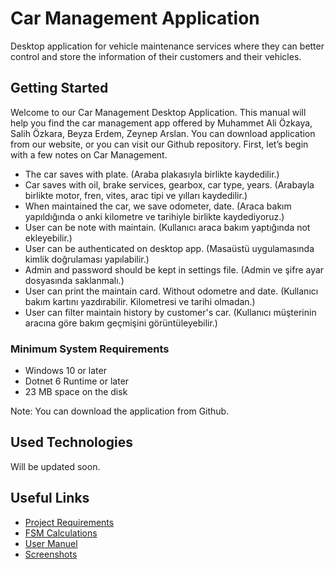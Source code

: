 # Car Management Application
Desktop application for vehicle maintenance services where they can better control and store the information of their customers and their vehicles.

## Getting Started
Welcome to our Car Management Desktop Application. This manual will help you find the car management app offered by Muhammet Ali Özkaya, Salih Özkara, Beyza Erdem, Zeynep Arslan. You can download application from our website, or you can visit our Github repository.  First, let’s begin with a few notes on Car Management.

-	The car saves with plate. (Araba plakasıyla birlikte kaydedilir.)
-	Car saves with oil, brake services, gearbox, car type, years. (Arabayla birlikte motor, fren, vites, arac tipi ve yılları kaydedilir.)
-	When maintained the car, we save odometer, date. (Araca bakım yapıldığında o anki kilometre ve tarihiyle birlikte kaydediyoruz.)
-	User can be note with maintain. (Kullanıcı araca bakım yaptığında not ekleyebilir.)
-	User can be authenticated on desktop app. (Masaüstü uygulamasında kimlik doğrulaması yapılabilir.)
-	Admin and password should be kept in settings file. (Admin ve şifre ayar dosyasında saklanmalı.)
-	User can print the maintain card. Without odometre and date. (Kullanıcı bakım kartını yazdırabilir. Kilometresi ve tarihi olmadan.)
-	User can filter maintain history by customer's car. (Kullanıcı müşterinin aracına göre bakım geçmişini görüntüleyebilir.)	

### Minimum System Requirements
-	Windows 10 or later
-	Dotnet 6 Runtime or later
-	23 MB space on the disk

Note: You can download the application from Github. 


## Used Technologies
Will be updated soon.

## Useful Links
- [Project Requirements](docs/requirements.md)
- [FSM Calculations](docs/fsm.md)
- [User Manuel](docs/user-manuel.docx)
- [Screenshots](docs/screenshots/screenshots.md)
